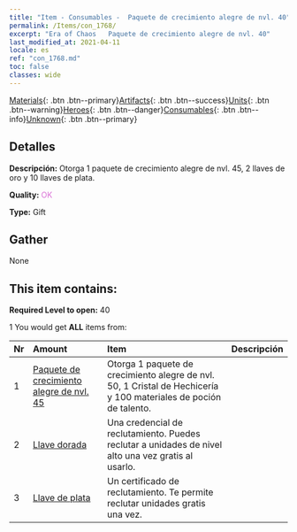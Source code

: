 ```yaml
---
title: "Item - Consumables -  Paquete de crecimiento alegre de nvl. 40"
permalink: /Items/con_1768/
excerpt: "Era of Chaos   Paquete de crecimiento alegre de nvl. 40"
last_modified_at: 2021-04-11
locale: es
ref: "con_1768.md"
toc: false
classes: wide
---
```

 [Materials](/es/Items/){: .btn .btn--primary}[Artifacts](/es/Items/Artifacts/){: .btn .btn--success}[Units](/es/Items/Units/){: .btn .btn--warning}[Heroes](/es/Items/Heroes/){: .btn .btn--danger}[Consumables](/es/Items/Consumables/){: .btn .btn--info}[Unknown](/es/Items/Unknown/){: .btn .btn--primary}

## Detalles
 **Descripción:** Otorga 1 paquete de crecimiento alegre de nvl. 45, 2 llaves de oro y 10 llaves de plata.

 **Quality:** <span style="color: #DA70D6">OK</span>

 **Type:** Gift

## Gather

  None

## This item contains:

 **Required Level to open:** 40

 1 You would get **ALL** items  from:

  | Nr | Amount |     Item    | Descripción |
  |:---|:-------|:------------|:-----------:|
  | 1 | [ Paquete de crecimiento alegre de nvl. 45](/es/Items/con_1769/) | Otorga 1 paquete de crecimiento alegre de nvl. 50, 1 Cristal de Hechicería y 100 materiales de poción de talento. | 
  | 2 | [Llave dorada](/es/Items/con_783/) | Una credencial de reclutamiento. Puedes reclutar a unidades de nivel alto una vez gratis al usarlo. | 
  | 3 | [Llave de plata](/es/Items/con_693/) | Un certificado de reclutamiento. Te permite reclutar unidades gratis una vez. | 
